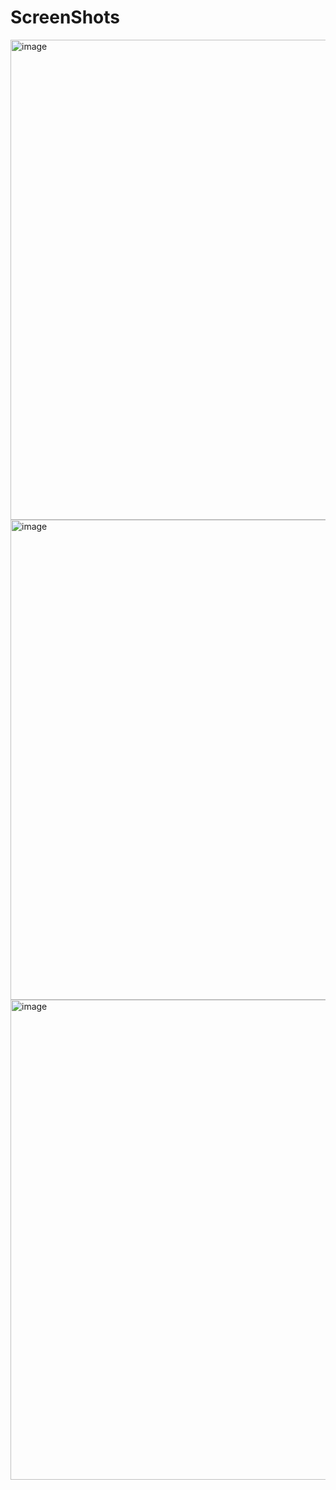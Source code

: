 # ScreenShots 
<img width="1366" height="768" alt="image" src="https://github.com/user-attachments/assets/84bdae76-8731-4d9e-8a57-0ef46b10590d" />
<img width="1366" height="768" alt="image" src="https://github.com/user-attachments/assets/f3d444cf-4a46-4721-85a0-074397a66c2d" />
<img width="1366" height="768" alt="image" src="https://github.com/user-attachments/assets/3db33967-bf60-4098-a150-e78ff2b3d840" />
